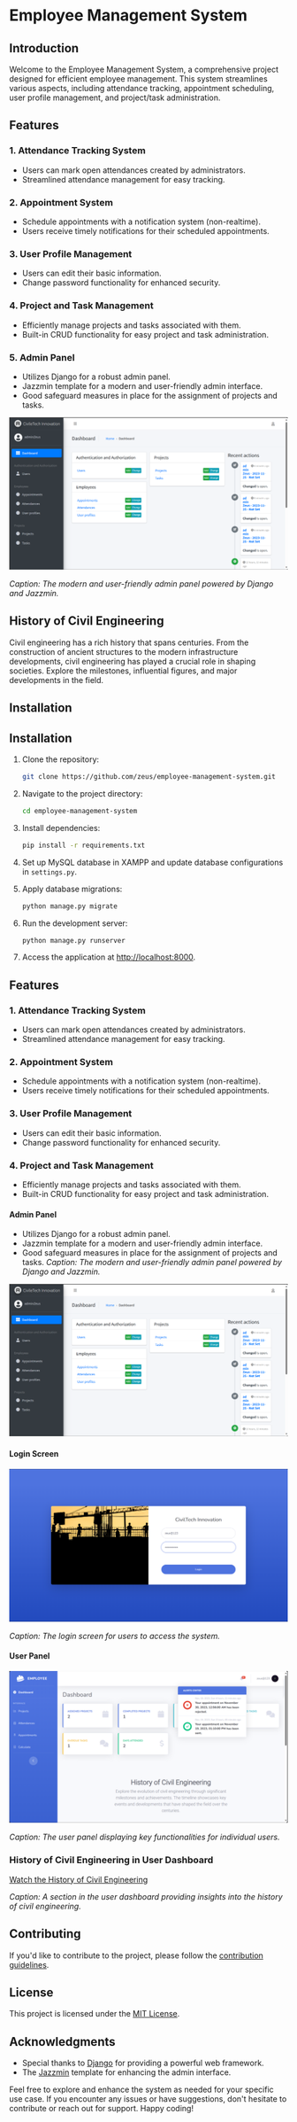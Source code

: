 # Employee Management System

## Introduction

Welcome to the Employee Management System, a comprehensive project designed for efficient employee management. This system streamlines various aspects, including attendance tracking, appointment scheduling, user profile management, and project/task administration.

## Features

### 1. Attendance Tracking System

- Users can mark open attendances created by administrators.
- Streamlined attendance management for easy tracking.

### 2. Appointment System

- Schedule appointments with a notification system (non-realtime).
- Users receive timely notifications for their scheduled appointments.

### 3. User Profile Management

- Users can edit their basic information.
- Change password functionality for enhanced security.

### 4. Project and Task Management

- Efficiently manage projects and tasks associated with them.
- Built-in CRUD functionality for easy project and task administration.

### 5. Admin Panel

- Utilizes Django for a robust admin panel.
- Jazzmin template for a modern and user-friendly admin interface.
- Good safeguard measures in place for the assignment of projects and tasks.

![Admin Panel](./screenshots/admin_panel.png)

*Caption: The modern and user-friendly admin panel powered by Django and Jazzmin.*

## History of Civil Engineering

Civil engineering has a rich history that spans centuries. From the construction of ancient structures to the modern infrastructure developments, civil engineering has played a crucial role in shaping societies. Explore the milestones, influential figures, and major developments in the field.

## Installation

## Installation

1. Clone the repository:

    ```bash
    git clone https://github.com/zeus/employee-management-system.git
    ```

2. Navigate to the project directory:

    ```bash
    cd employee-management-system
    ```

3. Install dependencies:

    ```bash
    pip install -r requirements.txt
    ```

4. Set up MySQL database in XAMPP and update database configurations in `settings.py`.

5. Apply database migrations:

    ```bash
    python manage.py migrate
    ```

6. Run the development server:

    ```bash
    python manage.py runserver
    ```

7. Access the application at [http://localhost:8000](http://localhost:8000).

## Features

### 1. Attendance Tracking System

- Users can mark open attendances created by administrators.
- Streamlined attendance management for easy tracking.

### 2. Appointment System

- Schedule appointments with a notification system (non-realtime).
- Users receive timely notifications for their scheduled appointments.

### 3. User Profile Management

- Users can edit their basic information.
- Change password functionality for enhanced security.

### 4. Project and Task Management

- Efficiently manage projects and tasks associated with them.
- Built-in CRUD functionality for easy project and task administration.

#### Admin Panel

- Utilizes Django for a robust admin panel.
- Jazzmin template for a modern and user-friendly admin interface.
- Good safeguard measures in place for the assignment of projects and tasks.
*Caption: The modern and user-friendly admin panel powered by Django and Jazzmin.*

![Admin Panel](screenshots/admin_panel.png)

#### Login Screen

![Login Screen](screenshots/login_screen.png)

*Caption: The login screen for users to access the system.*

#### User Panel

![User Panel](screenshots/user_panel.png)

*Caption: The user panel displaying key functionalities for individual users.*

### History of Civil Engineering in User Dashboard

[Watch the History of Civil Engineering](https://media.giphy.com/media/v1.Y2lkPTc5MGI3NjExaDhnMG8xYXRwcjRmM3p2aWp0emVxdzAyeDQwZmpzZWowNnV5Y28yMCZlcD12MV9pbnRlcm5hbF9naWZfYnlfaWQmY3Q9Zw/zZBqKmLLhQepXvgfPJ/giphy.gif)

*Caption: A section in the user dashboard providing insights into the history of civil engineering.*

## Contributing

If you'd like to contribute to the project, please follow the [contribution guidelines](CONTRIBUTING.md).

## License

This project is licensed under the [MIT License](LICENSE).

## Acknowledgments

- Special thanks to [Django](https://www.djangoproject.com/) for providing a powerful web framework.
- The [Jazzmin](https://github.com/farridav/django-jazzmin) template for enhancing the admin interface.

Feel free to explore and enhance the system as needed for your specific use case. If you encounter any issues or have suggestions, don't hesitate to contribute or reach out for support. Happy coding!
